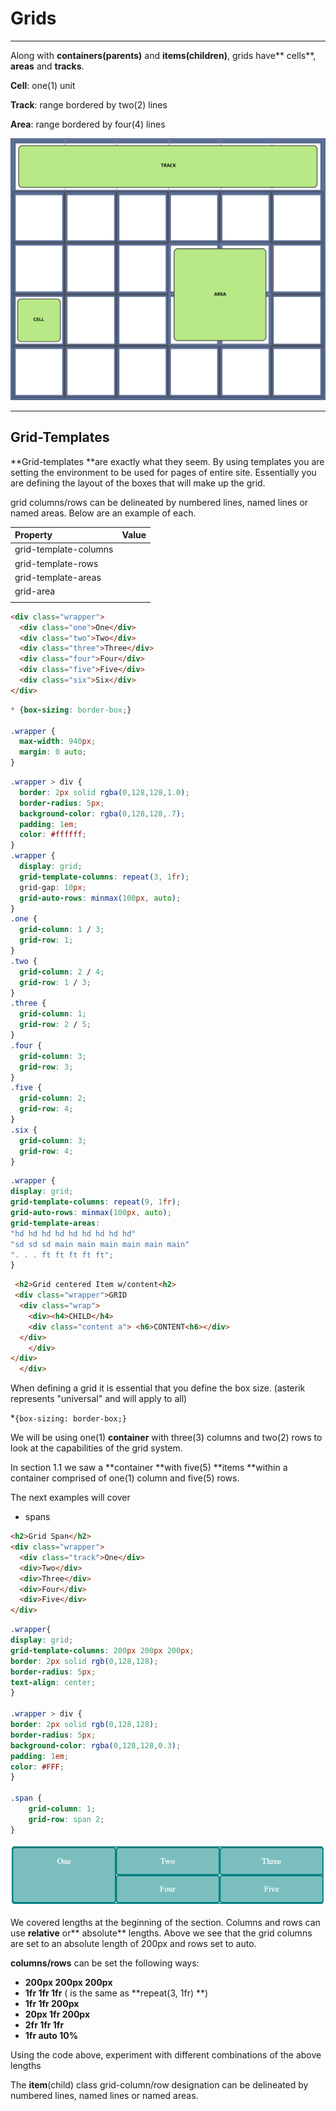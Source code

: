 # Grids

---

Along with **containers\(parents\)** and **items\(children\)**, grids have** cells**, **areas** and **tracks**.

**Cell**: one\(1\) unit

**Track**: range bordered by two\(2\) lines

**Area**: range bordered by four\(4\) lines

![](/docs/0.1_flexbox_grids/FBassets/CSS/grid_specs.svg)

---

## Grid-Templates

**Grid-templates **are exactly what they seem. By using templates you are setting the environment to be used for pages of entire site.  Essentially you are defining the layout of the boxes that will make up the grid.  

grid columns/rows can be delineated by numbered lines, named lines or named areas. Below are an example of each. 

| Property | Value |
| :--- | :--- |
| grid-template-columns |  |
| grid-template-rows |  |
| grid-template-areas |  |
| grid-area |  |
|  |  |

```html
<div class="wrapper">
  <div class="one">One</div>
  <div class="two">Two</div>
  <div class="three">Three</div>
  <div class="four">Four</div>
  <div class="five">Five</div>
  <div class="six">Six</div>
</div>
```

```css
* {box-sizing: border-box;}

.wrapper {
  max-width: 940px;
  margin: 0 auto;
}
```

```css
.wrapper > div {
  border: 2px solid rgba(0,128,128,1.0);
  border-radius: 5px;
  background-color: rgba(0,128,128,.7);
  padding: 1em;
  color: #ffffff;
}
.wrapper {
  display: grid;
  grid-template-columns: repeat(3, 1fr);
  grid-gap: 10px;
  grid-auto-rows: minmax(100px, auto);
}
.one {
  grid-column: 1 / 3;
  grid-row: 1;
}
.two { 
  grid-column: 2 / 4;
  grid-row: 1 / 3;
}
.three {
  grid-column: 1;
  grid-row: 2 / 5;
}
.four {
  grid-column: 3;
  grid-row: 3;
}
.five {
  grid-column: 2;
  grid-row: 4;
}
.six {
  grid-column: 3;
  grid-row: 4;
}
```

```css
.wrapper {
display: grid;
grid-template-columns: repeat(9, 1fr);
grid-auto-rows: minmax(100px, auto);
grid-template-areas:
"hd hd hd hd hd hd hd hd hd"
"sd sd sd main main main main main main"
". . . ft ft ft ft ft";
}
```

```html
 <h2>Grid centered Item w/content<h2>
 <div class="wrapper">GRID
  <div class="wrap">
    <div><h4>CHILD</h4>
    <div class="content a"> <h6>CONTENT<h6></div>
  </div>
    </div>
</div>
  </div>
```

When defining a grid it is essential that you define the box size. \(asterik represents "universal" and will apply to all\)

\*`{box-sizing: border-box;}`

We will be using one\(1\) **container** with three\(3\) columns and two\(2\) rows to look at the capabilities of the grid system.

In section 1.1 we saw a **container **with five\(5\) **items **within a container comprised of one\(1\) column and five\(5\) rows.

The next examples will cover

* spans

```html
<h2>Grid Span</h2>
<div class="wrapper">
  <div class="track">One</div>
  <div>Two</div>
  <div>Three</div>
  <div>Four</div>
  <div>Five</div>
</div>
```

```css
.wrapper{
display: grid;
grid-template-columns: 200px 200px 200px;
border: 2px solid rgb(0,128,128);
border-radius: 5px;
text-align: center;
}

.wrapper > div {
border: 2px solid rgb(0,128,128);
border-radius: 5px;
background-color: rgba(0,128,128,0.3);
padding: 1em;
color: #FFF;
}

.span {
    grid-column: 1;
    grid-row: span 2;
}
```

![](/assets/2018-03-30_16h22_40.png)

We covered lengths at the beginning of the section.  Columns and rows can use **relative** or** absolute** lengths.  Above we see that the grid columns are set to an absolute length of 200px and rows set to auto.

**columns/rows** can be set the following ways:

* **200px 200px 200px**
* **1fr 1fr 1fr** \( is the same as **repeat\(3, 1fr\) **\)
* **1fr 1fr 200px**
* **20px 1fr 200px**
* **2fr 1fr 1fr**
* **1fr auto 10%**

Using the code above, experiment with different combinations of the above lengths

The **item**\(child\) class grid-column/row designation can be delineated by numbered lines, named lines or named areas.

## 

## 



